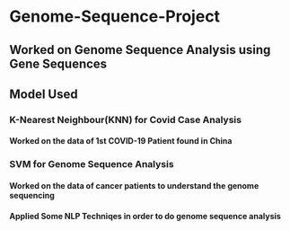 # Genome-Sequence-Project
## Worked on Genome Sequence Analysis using Gene Sequences
## Model Used
### K-Nearest Neighbour(KNN) for Covid Case Analysis
#### Worked on the data of 1st COVID-19 Patient found in China
### SVM for Genome Sequence Analysis
#### Worked on the data of cancer patients to understand the genome sequencing
#### Applied Some NLP Techniqes in order to do genome sequence analysis
